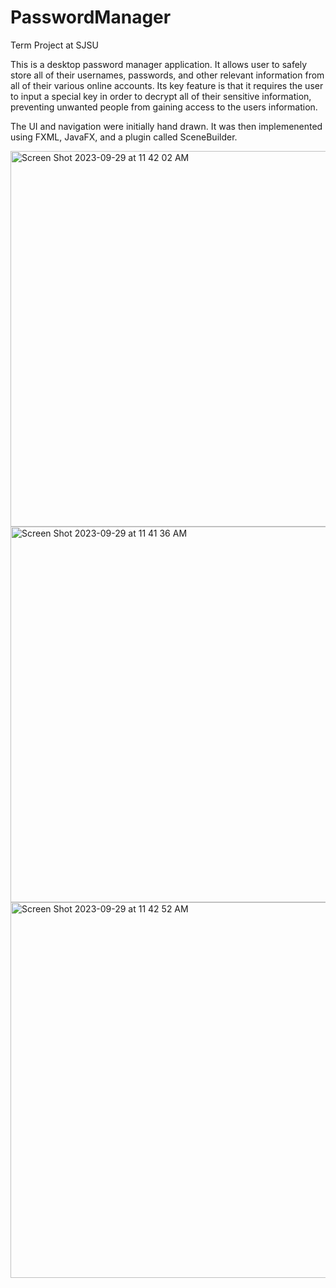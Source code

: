 # PasswordManager
Term Project at SJSU

This is a desktop password manager application. It allows user to safely store all of their usernames, passwords, and other relevant information from all of their various online accounts. Its key feature is that it requires the user to input a special key in order to decrypt all of their sensitive information, preventing unwanted people from gaining access to the users information. 

The UI and navigation were initially hand drawn. It was then implemenented using FXML, JavaFX, and a plugin called SceneBuilder. 


<img width="601" alt="Screen Shot 2023-09-29 at 11 42 02 AM" src="https://github.com/TommyAgarwal/PasswordManager/assets/97489592/e8d49247-de83-4891-abf5-ffa6332c612c">

<img width="601" alt="Screen Shot 2023-09-29 at 11 41 36 AM" src="https://github.com/TommyAgarwal/PasswordManager/assets/97489592/a9d34ce2-41b1-4c3f-ba02-37d2836172d6">

<img width="601" alt="Screen Shot 2023-09-29 at 11 42 52 AM" src="https://github.com/TommyAgarwal/PasswordManager/assets/97489592/149b3449-3a74-4bab-91fa-8c6c96b5329b">
